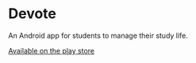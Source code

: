 # Devote
An Android app for students to manage their study life.

[Available on the play store](https://play.google.com/store/apps/details?id=com.cyberscopes.devote)
